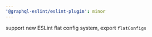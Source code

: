 ```yaml
---
'@graphql-eslint/eslint-plugin': minor
---
```


support new ESLint flat config system, export `flatConfigs`

